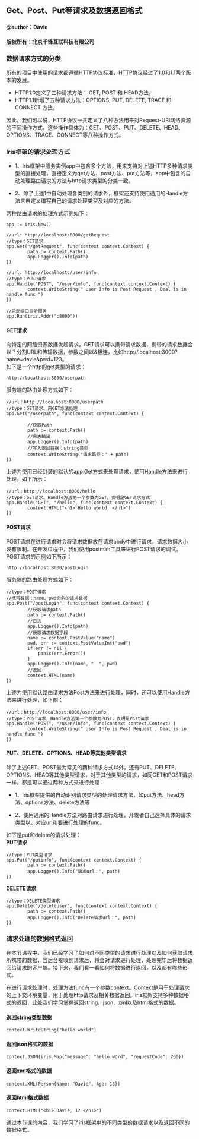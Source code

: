 ## Get、Post、Put等请求及数据返回格式
#### @author：Davie
#### 版权所有：北京千锋互联科技有限公司

### 数据请求方式的分类
所有的项目中使用的请求都遵循HTTP协议标准，HTTP协议经过了1.0和1.1两个版本的发展。 
  
* HTTP1.0定义了三种请求方法： GET, POST 和 HEAD方法。
* HTTP1.1新增了五种请求方法：OPTIONS, PUT, DELETE, TRACE 和 CONNECT 方法。

因此，我们可以说，HTTP协议一共定义了八种方法用来对Request-URI网络资源的不同操作方式，这些操作具体为：GET、POST、PUT、DELETE、HEAD、OPTIONS、TRACE、CONNECT等八种操作方式。  
	

### Iris框架的请求处理方式  

* 1、Iris框架中服务实例app中包含多个方法，用来支持对上述HTTP多种请求类型的直接处理，直接定义为get方法、post方法、put方法等，app中包含的自动处理路由请求的方法与http请求类型的分类一致。

* 2、除了上述1中自动处理各类别的请求外，框架还支持使用通用的Handle方法来自定义编写自己的请求处理类型及对应的方法。  

两种路由请求的处理方式示例如下：  

```
app := iris.New()

//url: http://localhost:8000/getRequest
//type：GET请求
app.Get("/getRequest", func(context context.Context) {
		path := context.Path()
		app.Logger().Info(path)
})

//url: http://localhost:/user/info
//type：POST请求
app.Handle("POST", "/user/info", func(context context.Context) {
		context.WriteString(" User Info is Post Request , Deal is in handle func ")
})

//启动端口监听服务
app.Run(iris.Addr(":8000"))

```

#### GET请求
向特定的网络资源数据发起请求。GET请求可以携带请求数据，携带的请求数据会以？分割URL和传输数据，参数之间以&相连，比如http://localhost:3000?name=davie&pwd=123。  
如下是一个http的get类型的请求：  

```
http://localhost:8000/userpath
```

服务端的路由处理方式如下：  

```
//url：http://localhost:8000/userpath
//type：GET请求、用GET方法处理
app.Get("/userpath", func(context context.Context) {

		//获取Path
		path := context.Path()
		//日志输出
		app.Logger().Info(path)
		//写入返回数据：string类型
		context.WriteString("请求路径：" + path)
})
```

上述为使用已经封装的默认的app.Get方式来处理请求，使用Handle方法来进行处理，如下所示：  

```
//url：http://localhost:8000/hello
//type：GET请求、Handle方法第一个参数为GET，表明是GET请求方式
app.Handle("GET", "/hello", func(context context.Context) {
		context.HTML("<h1> Hello world. </h1>")
})
```

#### POST请求
POST请求在进行请求时会将请求数据放在请求body中进行请求，请求数据大小没有限制。在开发过程中，我们使用postman工具来进行POST请求的调试。  
POST请求的示例如下所示：  

```
http://localhost:8000/postLogin
```

服务端的路由处理方式如下：  

```
//type：POST请求
//携带数据：name、pwd命名的请求数据
app.Post("/postLogin", func(context context.Context) {
		//获取请求path
		path := context.Path()
		//日志
		app.Logger().Info(path)
		//获取请求数据字段
		name := context.PostValue("name")
		pwd, err := context.PostValueInt("pwd")
		if err != nil {
			panic(err.Error())
		}
		app.Logger().Info(name, "  ", pwd)
		//返回
		context.HTML(name)
})
```

上述为使用默认路由请求方法Post方法来进行处理，同时，还可以使用Handle方法来进行处理，如下图： 

```
//url：http://localhost:8000/user/info
//type：POST请求，Handle方法第一个参数为POST，表明是Post请求
app.Handle("POST", "/user/info", func(context context.Context) {
		context.WriteString(" User Info is Post Request , Deal is in handle func ")
})
```

#### PUT、DELETE、OPTIONS、HEAD等其他类型请求  
除了上述GET、POST最为常见的两种请求方式以外，还有PUT、DELETE、OPTIONS、HEAD等其他类型请求，对于其他类型的请求，如同GET和POST请求一样，都是可以通过两种方式来进行处理：  

* 1、iris框架提供的自动识别请求类型的处理请求方法，如put方法、head方法、options方法、delete方法等

* 2、使用通用的Handle方法对路由请求进行处理，开发者自己选择具体的请求类型以、对应url和要进行处理的func。  

如下是put和delete的请求处理：   
**PUT请求** 

```
//type：PUT类型请求
app.Put("/putinfo", func(context context.Context) {
		path := context.Path()
		app.Logger().Info("请求url：", path)
})
```
**DELETE请求**

```
//type：DELETE类型请求  
app.Delete("/deleteuser", func(context context.Context) {
		path := context.Path()
		app.Logger().Info("Delete请求url：", path)
})
```

### 请求处理的数据格式返回  
在本节课程中，我们已经学习了如何对不同类型的请求进行处理以及如何获取请求所携带的数据，当后台接收到请求后，将会对请求进行处理，处理完毕后将数据返回给请求的客户端。接下来，我们看一看如何将数据进行返回，以及都有哪些形式。  

在进行请求处理时，处理方法func有一个参数context。Context是用于处理请求的上下文环境变量，用于处理http请求及相关数据返回。iris框架支持多种数据格式的返回，此处我们学习掌握返回string、json、xml以及html格式的数据。

#### 返回string类型数据   

```
context.WriteString("hello world")
``` 
 
#### 返回json格式的数据  
```
context.JSON(iris.Map{"message": "hello word", "requestCode": 200})
```

#### 返回xml格式的数据  
```
context.XML(Person{Name: "Davie", Age: 18})
```

#### 返回html格式数据  
```
context.HTML("<h1> Davie, 12 </h1>")
```

通过本节课的内容，我们学习了iris框架中的不同类型的数据请求以及返回不同的数据格式。


